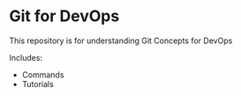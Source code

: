 # Git for DevOps

This repository is for understanding Git Concepts for DevOps

Includes:

- Commands
- Tutorials
